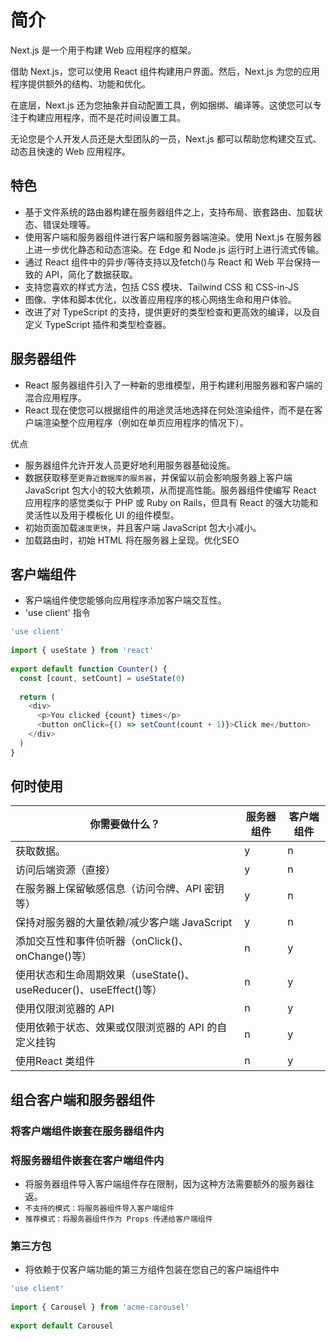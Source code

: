 # 简介

Next.js 是一个用于构建 Web 应用程序的框架。

借助 Next.js，您可以使用 React 组件构建用户界面。然后，Next.js 为您的应用程序提供额外的结构、功能和优化。

在底层，Next.js 还为您抽象并自动配置工具，例如捆绑、编译等。这使您可以专注于构建应用程序，而不是花时间设置工具。

无论您是个人开发人员还是大型团队的一员，Next.js 都可以帮助您构建交互式、动态且快速的 Web 应用程序。

## 特色

* 基于文件系统的路由器构建在服务器组件之上，支持布局、嵌套路由、加载状态、错误处理等。
* 使用客户端和服务器组件进行客户端和服务器端渲染。使用 Next.js 在服务器上进一步优化静态和动态渲染。在 Edge 和 Node.js 运行时上进行流式传输。
* 通过 React 组件中的异步/等待支持以及fetch()与 React 和 Web 平台保持一致的 API，简化了数据获取。
* 支持您喜欢的样式方法，包括 CSS 模块、Tailwind CSS 和 CSS-in-JS
* 图像、字体和脚本优化，以改善应用程序的核心网络生命和用户体验。
* 改进了对 TypeScript 的支持，提供更好的类型检查和更高效的编译，以及自定义 TypeScript 插件和类型检查器。

## 服务器组件

* React 服务器组件引入了一种新的思维模型，用于构建利用服务器和客户端的混合应用程序。
* React 现在使您可以根据组件的用途灵活地选择在何处渲染组件，而不是在客户端渲染整个应用程序（例如在单页应用程序的情况下）。

优点

* 服务器组件允许开发人员更好地利用服务器基础设施。
* 数据获取移至`更靠近数据库的服务器`，并保留以前会影响服务器上客户端 JavaScript 包大小的较大依赖项，从而提高性能。服务器组件使编写 React 应用程序的感觉类似于 PHP 或 Ruby on Rails，但具有 React 的强大功能和灵活性以及用于模板化 UI 的组件模型。
* 初始页面加载`速度更快`，并且客户端 JavaScript 包大小减小。
* 加载路由时，初始 HTML 将在服务器上呈现。优化SEO

## 客户端组件

* 客户端组件使您能够向应用程序添加客户端交互性。
* 'use client' 指令

```js
'use client'
 
import { useState } from 'react'
 
export default function Counter() {
  const [count, setCount] = useState(0)
 
  return (
    <div>
      <p>You clicked {count} times</p>
      <button onClick={() => setCount(count + 1)}>Click me</button>
    </div>
  )
}

```

## 何时使用

你需要做什么？| 服务器组件 | 客户端组件
---------|----------|---------
获取数据。  | y |n
访问后端资源（直接） | y |n
在服务器上保留敏感信息（访问令牌、API 密钥等） | y |n
保持对服务器的大量依赖/减少客户端 JavaScript | y |n
添加交互性和事件侦听器（onClick()、onChange()等） |n|y
使用状态和生命周期效果（useState()、useReducer()、useEffect()等） |n|y
使用仅限浏览器的 API |n|y
使用依赖于状态、效果或仅限浏览器的 API 的自定义挂钩  |n|y
使用React 类组件 |n|y
  
## 组合客户端和服务器组件

### 将客户端组件嵌套在服务器组件内

### 将服务器组件嵌套在客户端组件内

* 将服务器组件导入客户端组件存在限制，因为这种方法需要额外的服务器往返。
* `不支持的模式：将服务器组件导入客户端组件`
* `推荐模式：将服务器组件作为 Props 传递给客户端组件`

### 第三方包

* 将依赖于仅客户端功能的第三方组件包装在您自己的客户端组件中

```js
'use client'
 
import { Carousel } from 'acme-carousel'
 
export default Carousel
```
